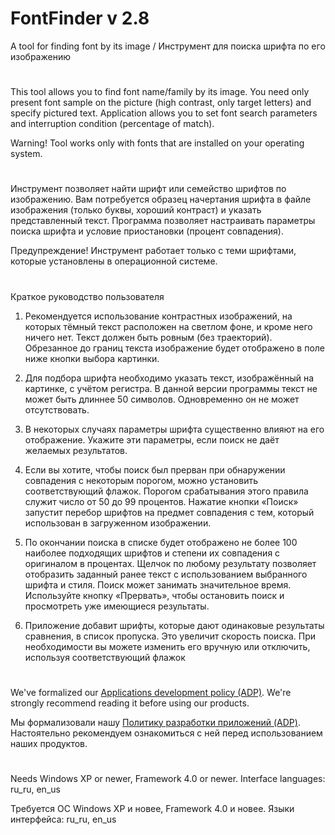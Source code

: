 # FontFinder v 2.8

A tool for finding font by its image / Инструмент для поиска шрифта по его изображению

#

This tool allows you to find font name/family by its image. You need only present font sample
on the picture (high contrast, only target letters) and specify pictured text. Application
allows you to set font search parameters and interruption condition (percentage of match).

Warning! Tool works only with fonts that are installed on your operating system.

#

Инструмент позволяет найти шрифт или семейство шрифтов по изображению. Вам потребуется образец
начертания шрифта в файле изображения (только буквы, хороший контраст) и указать представленный текст.
Программа позволяет настраивать параметры поиска шрифта и условие приостановки (процент совпадения).

Предупреждение! Инструмент работает только с теми шрифтами, которые установлены в операционной системе.

#

Краткое руководство пользователя

1. Рекомендуется использование контрастных изображений, на которых тёмный текст расположен
на светлом фоне, и кроме него ничего нет. Текст должен быть ровным (без траекторий).
Обрезанное до границ текста изображение будет отображено в поле ниже кнопки выбора картинки.

2. Для подбора шрифта необходимо указать текст, изображённый на картинке, с учётом регистра.
В данной версии программы текст не может быть длиннее 50 символов. Одновременно он не может отсутствовать.

3. В некоторых случаях параметры шрифта существенно влияют на его отображение.
Укажите эти параметры, если поиск не даёт желаемых результатов.

4. Если вы хотите, чтобы поиск был прерван при обнаружении совпадения с некоторым порогом, можно установить
соответствующий флажок. Порогом срабатывания этого правила служит число от 50 до 99 процентов.
Нажатие кнопки «Поиск» запустит перебор шрифтов на предмет совпадения с тем, который использован в
загруженном изображении.

5. По окончании поиска в списке будет отображено не более 100 наиболее подходящих шрифтов и степени их
совпадения с оригиналом в процентах. Щелчок по любому результату позволяет отобразить заданный
ранее текст с использованием выбранного шрифта и стиля.
Поиск может занимать значительное время. Используйте кнопку «Прервать», чтобы остановить поиск и
просмотреть уже имеющиеся результаты.

6. Приложение добавит шрифты, которые дают одинаковые результаты сравнения, в список пропуска. Это увеличит
скорость поиска. При необходимости вы можете изменить его вручную или отключить, используя соответствующий флажок

#

We've formalized our [Applications development policy (ADP)](https://vk.com/@rdaaow_fupl-adp).
We're strongly recommend reading it before using our products.

Мы формализовали нашу [Политику разработки приложений (ADP)](https://vk.com/@rdaaow_fupl-adp).
Настоятельно рекомендуем ознакомиться с ней перед использованием наших продуктов.

#

Needs Windows XP or newer, Framework 4.0 or newer. Interface languages: ru_ru, en_us

Требуется ОС Windows XP и новее, Framework 4.0 и новее. Языки интерфейса: ru_ru, en_us
